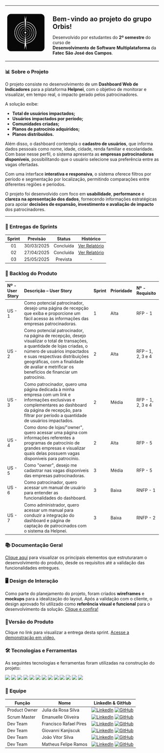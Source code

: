 <table align="center">
  <tr>
    <td>
      <img src="https://raw.githubusercontent.com/ORBIS-2DSM-API/orbis-main/main/docs/logo.jpg" alt="Logo Orbis" width="150" style="border-radius: 12px;" />
    </td>
    <td style="padding-left: 20px;">
      <h2 style="margin-bottom: 5px;"> Bem-vindo ao projeto do grupo <strong>Orbis</strong>!</h2>
      <p>
        Desenvolvido por estudantes do <strong>2º semestre</strong> do curso de <br />
        <strong>Desenvolvimento de Software Multiplataforma</strong> da <br />
        <strong>Fatec São José dos Campos</strong>.
      </p>
    </td>
  </tr>
</table>

### <h3 id="sobre-o-projeto">📊 Sobre o Projeto</h3>

O projeto consiste no desenvolvimento de um **Dashboard Web de Indicadores** para a plataforma **Helpnei**, com o objetivo de monitorar e visualizar, em tempo real, o impacto gerado pelos patrocinadores.

A solução exibe:

- **Total de usuários impactados;**
- **Usuários impactados por período;**
- **Comunidades criadas;**
- **Planos de patrocínio adquiridos;**
- **Planos distribuídos.**

Além disso, o dashboard contempla o **cadastro de usuários**, que informa dados pessoais como nome, idade, cidade, renda familiar e escolaridade. Com base nesse perfil, o sistema apresenta as **empresas patrocinadoras disponíveis**, possibilitando que o usuário selecione sua preferência entre as vagas ofertadas.

Com uma interface **interativa e responsiva**, o sistema oferece filtros por período e segmentação por localização, permitindo comparações entre diferentes regiões e períodos.

O projeto foi desenvolvido com foco em **usabilidade**, **performance** e **clareza na apresentação dos dados**, fornecendo informações estratégicas para apoiar **decisões de expansão, investimento e avaliação de impacto** dos patrocinadores.

---


### <h3 id="entregas-de-sprints">🚩 Entregas de Sprints</h3>


| Sprint | Previsão  | Status   | Histórico      |
|:------:|:---------:|:--------:|:--------------:|
| 01     | 30/03/2025 | Concluída | [Ver Relatório](#) |
| 02     | 27/04/2025 | Concluída | [Ver Relatório](https://github.com/ORBIS-2DSM-API/orbis-main/blob/sprint-2/docs/Documenta%C3%A7%C3%A3o_Sprint2.pdf) |
| 03     | 25/05/2025 | Prevista | - |


### <h3 id="backlog-do-produto">📌 Backlog do Produto</h3>

| Nº - User Story | Descrição – User Story | Sprint | Prioridade | Nº - Requisito |
| :-------------- | :--------------------- | :----- | :--------- | :------------- |
| US - 1 | Como potencial patrocinador, desejo uma página de recepção que exiba e proporcione um fácil acesso às informações das empresas patrocinadoras. | 1 | Alta | RFP - 1 |
| US - 2 | Como potencial patrocinador, na página de recepção, desejo visualizar o total de transações, a quantidade de lojas criadas, o número de usuários impactados e suas respectivas distribuições geográficas, com a finalidade de avaliar e metrificar os benefícios de financiar um patrocínio. | 2 | Alta | RFP – 1, 2, 3 e 4 |
| US - 3 | Como patrocinador, quero uma página dedicada à minha empresa com um link e informações exclusivas e complementares ao dashboard da página de recepção, para filtrar por período a quantidade de usuários impactados. | 2 | Média | RFP - 1, 2, 3 e 4 |
| US - 4 | Como dono de lojas/"owner", quero acessar uma página com informações referentes a programas de patrocínio de grandes empresas e visualizar quais delas possuem vagas disponíveis para patrocínio. | 2 | Alta | RFP - 5 |
| US - 5 | Como "owner", desejo me cadastrar nas vagas disponíveis das empresas patrocinadoras. | 3 | Média | RFP - 5 |
| US - 6 | Como patrocinador, quero acessar um manual de usuário para entender as funcionalidades do dashboard. | 3 | Baixa | RNFP - 1 |
| US - 7 | Como administrador, quero acessar um manual para conduzir a integração do dashboard e página de captação de patrocinados com o sistema da Helpnei. | 3 | Baixa | RNFP - 2 |

### <h3 id="documentacao-geral">📚 Documentação Geral</h3>

[Clique aqui](https://github.com/ORBIS-2DSM-API/orbis-main/blob/sprint-2/docs/Documenta%C3%A7%C3%A3o_geral.pdf) para visualizar os principais elementos que estruturaram o desenvolvimento do produto, desde os requisitos até a validação das funcionalidades entregues.

### <h3 id="design-de-interacao">🖥️ Design de Interação</h3>

Como parte do planejamento do projeto, foram criados **wireframes** e **mockups** para a idealização do layout. Após a validação com o cliente, o design aprovado foi utilizado como **referência visual e funcional** para o desenvolvimento da solução. [Clique e confira!](https://www.canva.com/design/DAGhU3N9N9o/HNp14ge8lQ8WLdKfTiFfsQ/view)

### <h3 id="versao-do-produto">🚀Versão do Produto</h3>

Clique no link para visualizar a entrega desta sprint. [Acesse a demonstração em vídeo.](https://youtu.be/Oghgavtpyx0)

### <h3 id="tecnologias-e-ferramentas">🛠️ Tecnologias e Ferramentas</h3>

As seguintes tecnologias e ferramentas foram utilizadas na construção do projeto:
<p>
  <img src="https://img.shields.io/badge/-JavaScript-F7DF1E?logo=javascript&logoColor=black" />
  <img src="https://img.shields.io/badge/-TypeScript-3178C6?logo=typescript&logoColor=white" />
  <img src="https://img.shields.io/badge/-HTML5-E34F26?logo=html5&logoColor=white" />
  <img src="https://img.shields.io/badge/-CSS3-1572B6?logo=css3&logoColor=white" />
  <img src="https://img.shields.io/badge/-React-61DAFB?logo=react&logoColor=black" />
  <img src="https://img.shields.io/badge/-Next.js-000000?logo=next.js&logoColor=white" />
  <img src="https://img.shields.io/badge/-Express.js-000000?logo=express&logoColor=white" />
  <img src="https://img.shields.io/badge/-Leaflet.js-199900?logo=leaflet&logoColor=white" />
  <img src="https://img.shields.io/badge/-Canva-00C4CC?logo=canva&logoColor=white" />
  <img src="https://img.shields.io/badge/-Jira-0052CC?logo=jira&logoColor=white" />
  <img src="https://img.shields.io/badge/-GitHub-181717?logo=github&logoColor=white" />
  <img src="https://img.shields.io/badge/-WhatsApp-25D366?logo=whatsapp&logoColor=white" />
  <img src="https://img.shields.io/badge/-Discord-5865F2?logo=discord&logoColor=white" />
</p>

### <h3 id="equipe">👥 Equipe</h3>

| Função         | Nome                       | LinkedIn & GitHub |
|----------------|----------------------------|-------------------|
| Product Owner  | Julia da Rosa Silva        | [![LinkedIn](https://img.shields.io/badge/-LinkedIn-0A66C2?logo=linkedin&logoColor=white)](https://www.linkedin.com/in/julia-da-rosa-silva-26455bb0/?originalSubdomain=br) [![GitHub](https://img.shields.io/badge/-GitHub-181717?logo=github&logoColor=white)](https://github.com/juliaroosas) |
| Scrum Master   | Emanuelle Oliveira         | [![LinkedIn](https://img.shields.io/badge/-LinkedIn-0A66C2?logo=linkedin&logoColor=white)](https://www.linkedin.com/in/emanuelle-oliveira-data-architect/) [![GitHub](https://img.shields.io/badge/-GitHub-181717?logo=github&logoColor=white)](https://github.com/Emanuelle-olv) |
| Dev Team       | Francisco Rafael Pires     | [![LinkedIn](https://img.shields.io/badge/-LinkedIn-0A66C2?logo=linkedin&logoColor=white)](https://www.linkedin.com/in/francisco-rafael-pires-755958163/) [![GitHub](https://img.shields.io/badge/-GitHub-181717?logo=github&logoColor=white)](https://github.com/franciscorafaelpires) |
| Dev Team       | Giovanni Kanjiscuk         | [![LinkedIn](https://img.shields.io/badge/-LinkedIn-0A66C2?logo=linkedin&logoColor=white)](https://www.linkedin.com/in/giovanni-kanjiscuk/) [![GitHub](https://img.shields.io/badge/-GitHub-181717?logo=github&logoColor=white)](https://github.com/GKanjiscuk) |
| Dev Team       | João Vitor Silva           | [![LinkedIn](https://img.shields.io/badge/-LinkedIn-0A66C2?logo=linkedin&logoColor=white)](https://www.linkedin.com/in/jo%C3%A3o-vitor-ven%C3%A2ncio-da-silva-b0239819b) [![GitHub](https://img.shields.io/badge/-GitHub-181717?logo=github&logoColor=white)](https://github.com/joaovvsilva) |
| Dev Team       | Matheus Felipe Ramos       | [![LinkedIn](https://img.shields.io/badge/-LinkedIn-0A66C2?logo=linkedin&logoColor=white)](http://www.linkedin.com/in/matheus-felipe-0832b52ba) [![GitHub](https://img.shields.io/badge/-GitHub-181717?logo=github&logoColor=white)](https://github.com/KwMajor) |







